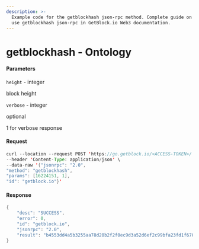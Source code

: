 ```yaml
---
description: >-
  Example code for the getblockhash json-rpc method. Сomplete guide on how to
  use getblockhash json-rpc in GetBlock.io Web3 documentation.
---
```


# getblockhash - Ontology

#### Parameters

`height` - integer

block height

`verbose` - integer

optional

1 for verbose response

#### Request

```java
curl --location --request POST 'https://go.getblock.io/<ACCESS-TOKEN>/' \
--header 'Content-Type: application/json' \
--data-raw '{"jsonrpc": "2.0",
"method": "getblockhash",
"params": [16224151, 1],
"id": "getblock.io"}'
```

#### Response

```java
{
    "desc": "SUCCESS",
    "error": 0,
    "id": "getblock.io",
    "jsonrpc": "2.0",
    "result": "b4553dd4a5b3255aa78d20b2f2f0ec9d3a52d6ef2c99bfa23fd1f67001d9dd8b"
}
```
